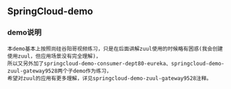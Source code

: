 ## SpringCloud-demo

### demo说明
    本demo基本上按照尚硅谷阳哥视频练习，只是在后面讲解zuul使用的时候略有困惑(我会创建使用zuul，但应用场景没有完全理解)，
    所以又另外加了springcloud-demo-consumer-dept80-eureka、springcloud-demo-zuul-gateway9528两个子demo作为练习，
    希望对zuul的应用有更多理解，详见springcloud-demo-zuul-gateway9528注释。
